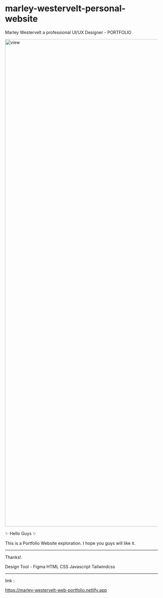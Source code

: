 # marley-westervelt-personal-website
Marley Westervelt a professional UI/UX Designer - PORTFOLIO

<img width="1600" alt="view" src="https://user-images.githubusercontent.com/73063960/209516314-21316c7d-13ad-49ab-a636-0893035ae0b0.png">


✨ Hello Guys ✨

This is a Portfolio Website exploration. I hope you guys will like it.

-- -- -- -- -- -- -- -- -- -- -- -- -- -- -- -- -- -- -- -- -- -- -- -- -- -- -- -- --

Thanks!.

Design Tool - Figma
HTML
CSS
Javascript
Tailwindcss

-- -- -- -- -- -- -- -- -- -- -- -- -- -- -- -- -- -- -- -- -- -- -- -- -- -- -- -- --

link :

https://marley-westervelt-web-portfolio.netlify.app
